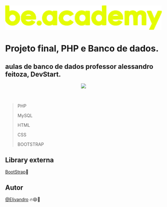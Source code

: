 <p align="center"><img src="./assets/img/BeAcademy_logo.svg"/></p>

# Projeto final, PHP e Banco de dados.

## aulas de banco de dados professor alessandro feitoza, DevStart.


<p align="center"><img src="./assets/img/projetoFinal.gif"/></p>


<br/>

> PHP
>
>MySQL
>
> HTML
>
> CSS
>
> BOOTSTRAP

## Library externa
[BootStrap](https://getbootstrap.com/)🚀


## Autor
[@Elivandro](https://www.github.com/Elivandro/) 🔥😄🚀